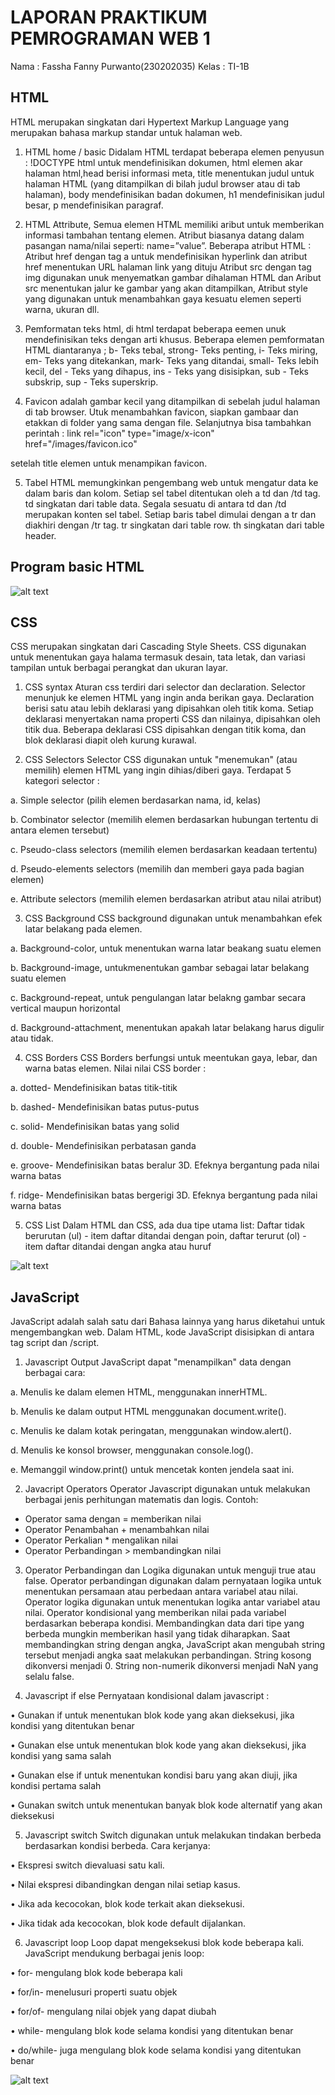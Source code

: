 
# LAPORAN PRAKTIKUM PEMROGRAMAN WEB 1

Nama : Fassha Fanny Purwanto(230202035) 
Kelas : TI-1B

## HTML 
HTML merupakan singkatan dari Hypertext Markup Language yang merupakan bahasa markup standar untuk halaman web.
1) HTML home / basic 
Didalam HTML terdapat beberapa elemen penyusun : !DOCTYPE html untuk mendefinisikan dokumen, html elemen akar halaman html,head  berisi informasi meta, title menentukan judul untuk halaman HTML (yang ditampilkan di bilah judul browser atau di tab halaman), body mendefinisikan badan dokumen, h1 mendefinisikan judul besar, p mendefinisikan paragraf.

2. HTML Attribute, Semua elemen HTML memiliki aribut untuk memberikan informasi tambahan  tentang elemen. Atribut biasanya datang dalam pasangan nama/nilai seperti: name=”value”.
Beberapa atribut HTML : Atribut href dengan tag a untuk mendefinisikan hyperlink dan atribut href menentukan URL halaman link yang dituju Atribut src dengan tag img digunakan unuk menyematkan gambar dihalaman HTML dan Aribut src menentukan jalur ke gambar yang akan ditampilkan, Atribut style yang digunakan untuk menambahkan gaya kesuatu elemen seperti warna, ukuran dll.

3. Pemformatan teks html, di html terdapat beberapa eemen unuk mendefinisikan teks dengan arti khusus. Beberapa elemen pemformatan HTML diantaranya ; b- Teks tebal, strong- Teks penting, i- Teks miring, em- Teks yang ditekankan, mark- Teks yang ditandai, small- Teks lebih kecil, del - Teks yang dihapus, ins - Teks yang disisipkan, sub - Teks subskrip, sup - Teks superskrip.

4. Favicon adalah gambar kecil yang ditampilkan di sebelah judul halaman di tab browser. Utuk menambahkan favicon, siapkan gambaar dan etakkan di folder yang sama dengan file. Selanjutnya bisa tambahkan perintah :
link rel="icon" type="image/x-icon" href="/images/favicon.ico"

setelah title elemen untuk menampikan favicon.

5. Tabel HTML memungkinkan pengembang web untuk mengatur data ke dalam baris dan kolom. Setiap sel tabel ditentukan oleh a td dan /td tag. td singkatan dari table data. Segala sesuatu di antara td dan /td merupakan konten sel tabel. Setiap baris tabel dimulai dengan a tr dan diakhiri dengan /tr tag.  tr singkatan dari table row. th singkatan dari table header.

## Program basic HTML


![alt text](?raw=true)



## CSS
CSS merupakan singkatan dari Cascading Style Sheets. CSS digunakan untuk menentukan gaya halama termasuk desain, tata letak, dan variasi tampilan untuk berbagai perangkat dan ukuran layar. 
1)	CSS syntax
Aturan css terdiri dari selector dan declaration. Selector menunjuk ke elemen HTML yang ingin anda berikan gaya. Declaration berisi satu atau lebih deklarasi yang dipisahkan oleh titik koma. Setiap deklarasi menyertakan nama properti CSS dan nilainya, dipisahkan oleh titik dua. Beberapa deklarasi CSS dipisahkan dengan titik koma, dan blok deklarasi diapit oleh kurung kurawal.

2.	CSS Selectors
Selector CSS digunakan untuk "menemukan" (atau memilih) elemen HTML yang ingin dihias/diberi gaya.
 Terdapat 5 kategori selector :

a.	Simple selector (pilih elemen berdasarkan nama, id, kelas)

b.	Combinator selector (memilih elemen berdasarkan hubungan tertentu di antara elemen tersebut)

c.	Pseudo-class selectors (memilih elemen berdasarkan keadaan tertentu)

d.	Pseudo-elements selectors (memilih dan memberi gaya pada bagian elemen)

e.	Attribute selectors (memilih elemen berdasarkan atribut atau nilai atribut)

3. 	CSS Background
CSS background digunakan untuk menambahkan efek latar belakang pada elemen. 

a.	Background-color, untuk menentukan warna latar beakang suatu elemen

b.	Background-image, untukmenentukan gambar sebagai latar belakang suatu elemen

c.	Background-repeat, untuk pengulangan latar belakng  gambar secara vertical maupun horizontal

d.	Background-attachment, menentukan apakah latar belakang harus digulir atau tidak.

4.	CSS Borders
CSS Borders berfungsi untuk meentukan gaya, lebar, dan warna batas elemen.
Nilai nilai CSS border :

a.	dotted- Mendefinisikan batas titik-titik

b.	dashed- Mendefinisikan batas putus-putus

c.	solid- Mendefinisikan batas yang solid

d.	double- Mendefinisikan perbatasan ganda

e.	groove- Mendefinisikan batas beralur 3D. Efeknya bergantung pada nilai warna batas

f.	ridge- Mendefinisikan batas bergerigi 3D. Efeknya bergantung pada nilai warna batas

5.	CSS List
Dalam HTML dan CSS, ada dua tipe utama list: Daftar tidak berurutan (ul) - item daftar ditandai dengan poin, daftar terurut (ol) - item daftar ditandai dengan angka atau huruf


![alt text](?raw=true)


## JavaScript
JavaScript adalah salah satu dari Bahasa lainnya yang harus diketahui untuk mengembangkan web. 
Dalam HTML, kode JavaScript disisipkan di antara tag script dan /script. 

1)	Javascript Output
JavaScript dapat "menampilkan" data dengan berbagai cara:

a.	Menulis ke dalam elemen HTML, menggunakan innerHTML.

b.	Menulis ke dalam output HTML menggunakan document.write().

c.	Menulis ke dalam kotak peringatan, menggunakan window.alert().

d.	Menulis ke konsol browser, menggunakan console.log().

e.	Memanggil window.print() untuk mencetak konten jendela saat ini.

2.	Javacript Operators
Operator Javascript digunakan untuk melakukan berbagai jenis perhitungan matematis dan logis.
Contoh:
-	Operator sama dengan = memberikan nilai
-	Operator Penambahan + menambahkan nilai
-	Operator Perkalian * mengalikan nilai
-	Operator Perbandingan > membandingkan nilai

3. Operator Perbandingan dan Logika digunakan untuk menguji true atau false. Operator perbandingan digunakan dalam pernyataan logika untuk menentukan persamaan atau perbedaan antara variabel atau nilai. Operator logika digunakan untuk menentukan logika antar variabel atau nilai. Operator kondisional yang memberikan nilai pada variabel berdasarkan beberapa kondisi.
Membandingkan data dari tipe yang berbeda mungkin memberikan hasil yang tidak diharapkan.
Saat membandingkan string dengan angka, JavaScript akan mengubah string tersebut menjadi angka saat melakukan perbandingan. String kosong dikonversi menjadi 0. String non-numerik dikonversi menjadi NaN yang selalu false.

4.	Javascript if else
Pernyataan kondisional dalam javascript :

•	Gunakan if untuk menentukan blok kode yang akan dieksekusi, jika kondisi yang ditentukan benar

•	Gunakan else untuk menentukan blok kode yang akan dieksekusi, jika kondisi yang sama salah

•	Gunakan else if untuk menentukan kondisi baru yang akan diuji, jika kondisi pertama salah

•	Gunakan switch untuk menentukan banyak blok kode alternatif yang akan dieksekusi

5.	Javascript switch
Switch digunakan untuk melakukan tindakan berbeda berdasarkan kondisi berbeda. 
 Cara kerjanya:

•	Ekspresi switch dievaluasi satu kali.

•	Nilai ekspresi dibandingkan dengan nilai setiap kasus.

•	Jika ada kecocokan, blok kode terkait akan dieksekusi.

•	Jika tidak ada kecocokan, blok kode default dijalankan.

6.	Javascript loop
Loop dapat mengeksekusi blok kode beberapa kali. 
JavaScript mendukung berbagai jenis loop:

•	for- mengulang blok kode beberapa kali

•	for/in- menelusuri properti suatu objek

•	for/of- mengulang nilai objek yang dapat diubah

•	while- mengulang blok kode selama kondisi yang ditentukan benar

•	do/while- juga mengulang blok kode selama kondisi yang ditentukan benar


![alt text](?raw=true)
